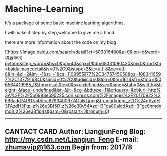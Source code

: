 # Machine-Learning

It's a package of some basic machine learning algorithms,

I will make it step by step,welcome to give me a hand

there are more information about the code on my blog

!(https://image.baidu.com/search/detail?ct=503316480&z=0&ipn=d&word=机器学习python&step_word=&hs=0&pn=43&spn=0&di=68331080430&pi=0&rn=1&tn=baiduimagedetail&is=0%2C0&istype=2&ie=utf-8&oe=utf-8&in=&cl=2&lm=-1&st=-1&cs=1109955977%2C3475745058&os=1083416597%2C1377916840&simid=0%2C0&adpicid=0&lpn=0&ln=1614&fr=&fmq=1506564419985_R&fm=result&ic=0&s=undefined&se=&sme=&tab=0&width=&height=&face=undefined&ist=&jit=&cg=&bdtype=11&oriquery=&objurl=http%3A%2F%2F5b0988e595225.cdn.sohucs.com%2Fimages%2F20170922%2F96add74f817a45fca679340097741a6d.jpeg&fromurl=ippr_z2C%24qAzdH3FAzdH3Ftp_z%26e3Bf5i7_z%26e3Bv54AzdH3Fda80alddAzdH3Fgc8nmdnmc8_z%26e3Bfip4s&gsm=0&rpstart=0&rpnum=0)

-----------------------------------------
<centre>CANTACT CARD<centre/>
Author:     LiangjunFeng
Blog:       http://my.csdn.net/Liangjun_Feng
E-mail:     zhumavip@163.com
Begin from: 2017/8
-----------------------------------------

